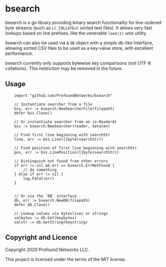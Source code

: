 
bsearch
=======

bsearch is a go library providing binary search functionality for line-ordered
byte streams (such as `LC_COLLATE=C` sorted text files). It allows very fast
lookups based on line prefixes, like the venerable `look(1)` unix utility.

bsearch can also be used via a `DB` object with a simple db-like interface,
allowing sorted CSV files to be used as a key-value store, with excellent
performance.

bsearch currently only supports bytewise key comparisons (not UTF-8 collations).
This restriction may be removed in the future.

Usage
-----

```
    import "github.com/ProfoundNetworks/bsearch"

    // Instantiate searcher from a file
    bss, err := bsearch.NewSearcherFile(filepath)
    defer bss.Close()

    // Or instantiate searcher from an io.ReaderAt
    bss := bsearch.NewSearcher(reader, datalen)

    // Find first line beginning with searchStr
    line, err := bss.Line([]byte(searchStr))

    // Find position of first line beginning with searchStr
    pos, err := bss.LinePosition([]byte(searchStr))

    // Distinguish not found from other errors
    if err != nil && err == bsearch.ErrNotFound {
        // do something
    } else if err != nil {
        log.Fatal(err)
    }


    // Or via the `DB` interface
    db, err := bsearch.NewDB(filepath)
    defer db.Close()

    // Lookup values via byteslices or strings
    valbytes := db.Get(keybytes)
    valstr := db.GetString(keystring)

```

Copyright and Licence
---------------------

Copyright 2020 Profound Networks LLC.

This project is licensed under the terms of the MIT license.

